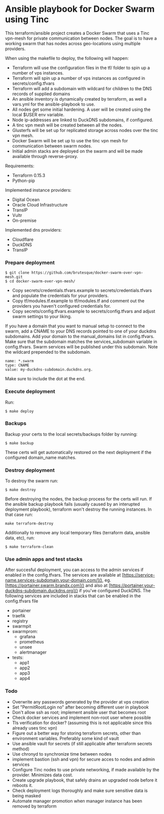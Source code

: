 # Ansible playbook for Docker Swarm using Tinc
This terraform/ansible project creates a Docker Swarm that uses a Tinc vpn-mesh for private communication between nodes. 
The goal is to have a working swarm that has nodes across geo-locations using multiple providers.

When using the makefile to deploy, the following will happen:
- Terraform will use the configuration files in the tf/ folder to spin up a number of vps instances.
- Terraform will spin up a number of vps instances as configured in secrets/config.tfvars
- Terraform will add a subdomain with wildcard for children to the DNS records of supplied domains 
- An ansible inventory is dynamically created by terraform, as well a vars.yml for the ansible-playbook to use.
- All nodes get some initial hardening. A user will be created using the local $USER env variable.
- Node ip-addresses are linked to DuckDNS subdomains, if configured.
- A tinc vpn mesh will be created between all the nodes.
- Glusterfs will be set up for replicated storage across nodes over the tinc vpn mesh.
- Docker Swarm will be set up to use the tinc vpn mesh for communication between swarm nodes.
- Initial admin stacks are deployed on the swarm and will be made available through reverse-proxy.

Requirements:
- Terraform 0.15.3
- Python-pip

Implemented instance providers:
- Digital Ocean
- Oracle Cloud Infrastructure
- TransIP
- Vultr
- On-premise

Implemented dns providers:
- Cloudflare
- DuckDNS
- TransIP

### Prepare deployment

```
$ git clone https://github.com/brutesque/docker-swarm-over-vpn-mesh.git
$ cd docker-swarm-over-vpn-mesh/
```

- Copy secrets/credentials.tfvars.example to secrets/credentials.tfvars and populate the credentials for your providers.
- Copy tf/modules.tf.example to tf/modules.tf and comment out the providers you haven't configured credentials for.
- Copy secrets/config.tfvars.example to secrets/config.tfvars and adjust swarm settings to your liking.

If you have a domain that you want to manual setup to connect to the swarm, add a CNAME to your DNS records pointed to one of your duckdns subdomains.
Add your domain to the manual_domains list in config.tfvars. Make sure that the subdomain matches the services_subdomain variable in config.tfvars.
Swarm services will be published under this subdomain. Note the wildcard prepended to the subdomain.

```
name: *.swarm
type: CNAME
value: my-duckdns-subdomain.duckdns.org.
```
Make sure to include the dot at the end.

### Execute deployment

Run:
```
$ make deploy
```

### Backups

Backup your certs to the local secrets/backups folder by running:
```
$ make backup
```
These certs will get automatically restored on the next deployment if the configured domain_name matches.

### Destroy deployment

To destroy the swarm run:
```
$ make destroy
```
Before destroying the nodes, the backup process for the certs will run.
If the ansible backup playbook fails (usually caused by an interupted deployment playbook), terraform won't destroy the running instances. In that case run:
```
make terraform-destroy
```

Additionally to remove any local temporary files (terraform data, ansible data, etc), run:
```
$ make terraform-clean
```

### Use admin apps and test stacks

After succesful deployment, you can access to the admin services if enabled in the config.tfvars. The services are
available at [https://service-name.services-subdomain.your-domain.com/](), eg. [https://portainer.swarm.brandx.com]()
and also at [https://portainer.your-duckdns-subdomain.duckdns.org]() if you've configured DuckDNS.
The following services are included in stacks that can be enabled in the config.tfvars file

- portainer
- traefik
- registry
- swarmpit
- swarmprom:
    - grafana
    - prometheus
    - unsee
    - alertmanager
- tests:
    - app1
    - app2
    - app3
    - app4

### Todo
- Overwrite any passwords generated by the provider at vps creation
- Set "PermitRootLogin no" after becoming different user in playbook
- Don't allow ssh as root; implement ansible user that becomes root
- Check docker services and implement non-root user where possible
- Tls verification for docker? (assuming this is not applicable since this already uses tinc vpn)
- Figure out a better way for storing terraform secrets, other than environment variables. Preferably some kind of vault
- Use ansible vault for secrets (if still applicable after terraform secrets method)
- Use chronyd to synchronize time between nodes
- implement bastion (ssh and vpn) for secure acces to nodes and admin services
- Configure Tinc nodes to use private networking, if made available by the provider. Minimizes data cost.
- Create upgrade playbook, that safely drains an upgraded node before it reboots it.
- Check deployment logs thoroughly and make sure sensitive data is being masked
- Automate manager promotion when manager instance has been removed by terraform
